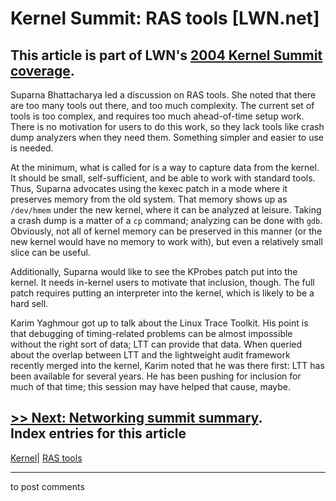 # Kernel Summit: RAS tools [LWN.net]

This article is part of LWN's [2004 Kernel Summit coverage](/Articles/KernelSummit2004/).   
---  
Suparna Bhattacharya led a discussion on RAS tools. She noted that there are too many tools out there, and too much complexity. The current set of tools is too complex, and requires too much ahead-of-time setup work. There is no motivation for users to do this work, so they lack tools like crash dump analyzers when they need them. Something simpler and easier to use is needed. 

At the minimum, what is called for is a way to capture data from the kernel. It should be small, self-sufficient, and be able to work with standard tools. Thus, Suparna advocates using the kexec patch in a mode where it preserves memory from the old system. That memory shows up as `/dev/hmem` under the new kernel, where it can be analyzed at leisure. Taking a crash dump is a matter of a `cp` command; analyzing can be done with `gdb`. Obviously, not all of kernel memory can be preserved in this manner (or the new kernel would have no memory to work with), but even a relatively small slice can be useful. 

Additionally, Suparna would like to see the KProbes patch put into the kernel. It needs in-kernel users to motivate that inclusion, though. The full patch requires putting an interpreter into the kernel, which is likely to be a hard sell. 

Karim Yaghmour got up to talk about the Linux Trace Toolkit. His point is that debugging of timing-related problems can be almost impossible without the right sort of data; LTT can provide that data. When queried about the overlap between LTT and the lightweight audit framework recently merged into the kernel, Karim noted that he was there first: LTT has been available for several years. He has been pushing for inclusion for much of that time; this session may have helped that cause, maybe. 

[>> Next: Networking summit summary](/Articles/94565/).  
Index entries for this article  
---  
[Kernel](/Kernel/Index)| [RAS tools](/Kernel/Index#RAS_tools)  
  


* * *

to post comments 

